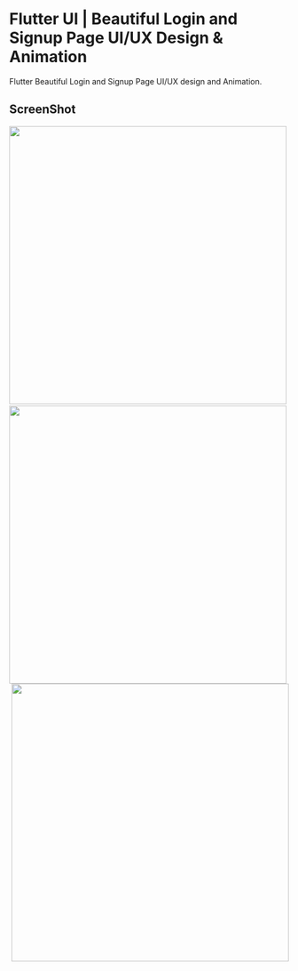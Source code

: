 # Flutter UI | Beautiful Login and Signup Page UI/UX Design & Animation

Flutter Beautiful Login and Signup Page UI/UX design and Animation.
## ScreenShot

<img src="assets/screenshots/home.png" height="500em"/>&nbsp;<img src="assets/screenshots/login.png" height="500em" />
&nbsp;<img src="assets/screenshots/signup.png" height="500em" />
